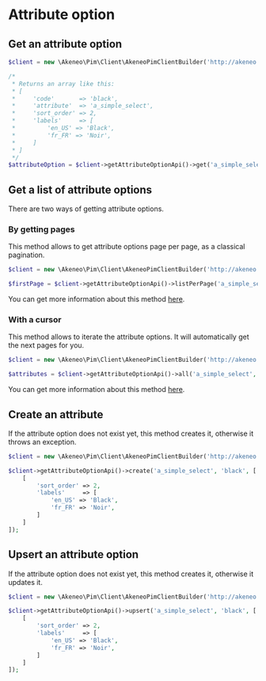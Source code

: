 # Attribute option

## Get an attribute option

```php
$client = new \Akeneo\Pim\Client\AkeneoPimClientBuilder('http://akeneo.com/')->buildAuthenticatedByPassword('client_id', 'secret', 'admin', 'admin');

/*
 * Returns an array like this:
 * [
 *     'code'       => 'black',
 *     'attribute'  => 'a_simple_select',
 *     'sort_order' => 2,
 *     'labels'     => [
 *         'en_US' => 'Black',
 *         'fr_FR' => 'Noir',
 *     ]
 * ]
 */
$attributeOption = $client->getAttributeOptionApi()->get('a_simple_select', 'black');
```

## Get a list of attribute options

There are two ways of getting attribute options. 

### By getting pages

This method allows to get attribute options page per page, as a classical pagination.

```php
$client = new \Akeneo\Pim\Client\AkeneoPimClientBuilder('http://akeneo.com/')->buildAuthenticatedByPassword('client_id', 'secret', 'admin', 'admin');

$firstPage = $client->getAttributeOptionApi()->listPerPage('a_simple_select', 50, true);
```

You can get more information about this method [here](/php-client/list-resources.html#by-getting-pages).

### With a cursor

This method allows to iterate the attribute options. It will automatically get the next pages for you.

```php
$client = new \Akeneo\Pim\Client\AkeneoPimClientBuilder('http://akeneo.com/')->buildAuthenticatedByPassword('client_id', 'secret', 'admin', 'admin');

$attributes = $client->getAttributeOptionApi()->all('a_simple_select', 50);
```

You can get more information about this method [here](/php-client/list-resources.html#with-a-cursor).

## Create an attribute 

If the attribute option does not exist yet, this method creates it, otherwise it throws an exception.

```php
$client = new \Akeneo\Pim\Client\AkeneoPimClientBuilder('http://akeneo.com/')->buildAuthenticatedByPassword('client_id', 'secret', 'admin', 'admin');

$client->getAttributeOptionApi()->create('a_simple_select', 'black', [
    [
        'sort_order' => 2,
        'labels'     => [
            'en_US' => 'Black',
            'fr_FR' => 'Noir',
        ]
    ]
]);
```

## Upsert an attribute option

If the attribute option does not exist yet, this method creates it, otherwise it updates it.

```php
$client = new \Akeneo\Pim\Client\AkeneoPimClientBuilder('http://akeneo.com/')->buildAuthenticatedByPassword('client_id', 'secret', 'admin', 'admin');

$client->getAttributeOptionApi()->upsert('a_simple_select', 'black', [
    [
        'sort_order' => 2,
        'labels'     => [
            'en_US' => 'Black',
            'fr_FR' => 'Noir',
        ]
    ]
]);
```
